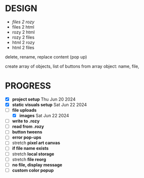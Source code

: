 # DESIGN

- *files 2 rozy*
- files 2 html
- rozy 2 html
- rozy 2 files
- html 2 rozy
- html 2 files

delete, rename, replace content (pop up)

create array of objects, list of buttons from array
object: name, file, 

# PROGRESS

- [x] **project setup** Thu Jun 20 2024
- [x] **static visuals setup** Sat Jun 22 2024
- [ ] **file uploads**
    - [x] **images** Sat Jun 22 2024
- [ ] **write to .rozy**
- [ ] **read from .rozy**
- [ ] **button tweens**
- [ ] **error pop-ups**
- [ ] stretch **pixel art canvas**
- [ ] **if file name exists**
- [ ] stretch **local storage**
- [ ] stretch **file reorg**
- [ ] **no file, display message**
- [ ] **custom color popup**